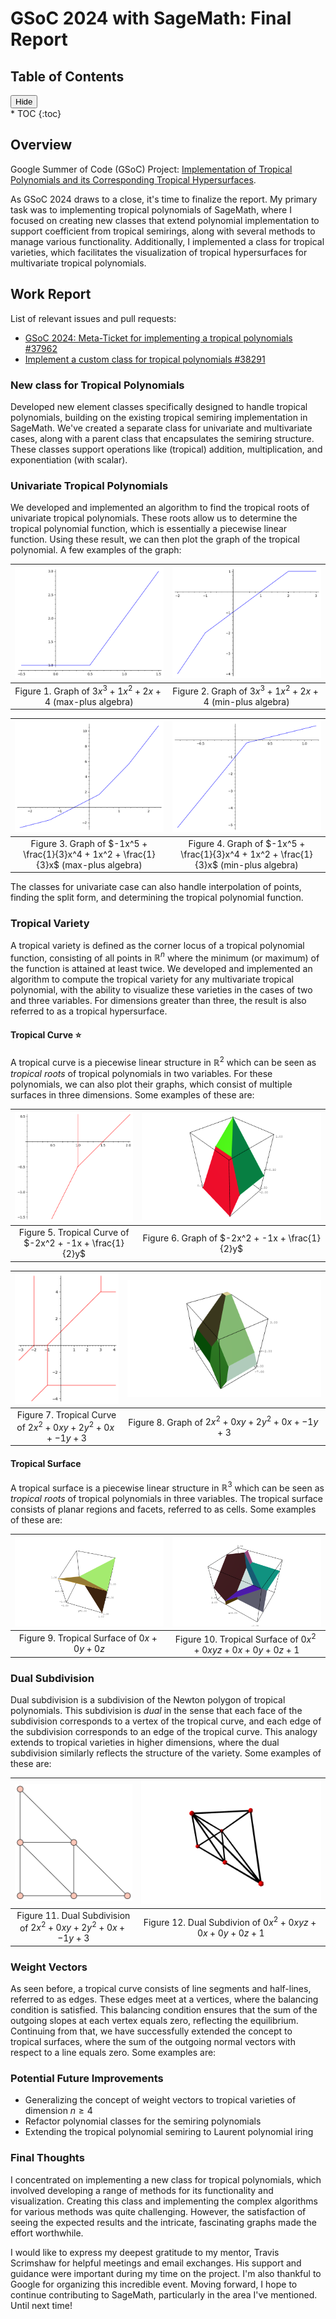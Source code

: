 # GSoC 2024 with SageMath: Final Report

<div id="toc-container">
  <h2 id="toc-title">Table of Contents</h2>
  <button id="toc-toggle">Hide</button>
  <div id="toc-content">
    * TOC
    {:toc}
  </div>
</div>


## Overview
Google Summer of Code (GSoC) Project: [Implementation of Tropical Polynomials and its Corresponding Tropical Hypersurfaces](https://summerofcode.withgoogle.com/myprojects/details/j1yAryTd). 

As GSoC 2024 draws to a close, it's time to finalize the report. My primary task was to implementing tropical polynomials of SageMath, where I focused on creating new classes that extend polynomial implementation to support coefficient from tropical semirings, along with several methods to manage various functionality.  Additionally, I implemented a class for tropical varieties, which facilitates the visualization of tropical hypersurfaces for multivariate tropical polynomials.

## Work Report

List of relevant issues and pull requests:
* [GSoC 2024: Meta-Ticket for implementing a tropical polynomials #37962](https://github.com/sagemath/sage/issues/37962)
* [Implement a custom class for tropical polynomials #38291](https://github.com/sagemath/sage/pull/38291)

### New class for Tropical Polynomials
Developed new element classes specifically designed to handle tropical polynomials, building on the existing tropical semiring implementation in SageMath. We've created a separate class for univariate and multivariate cases, along with a parent class that encapsulates the semiring structure. These classes support operations like (tropical) addition, multiplication, and exponentiation (with scalar).

### Univariate Tropical Polynomials
We developed and implemented an algorithm to find the tropical roots of univariate tropical polynomials. These roots allow us to determine the tropical polynomial function, which is essentially a piecewise linear function. Using these result, we can then plot the graph of the tropical polynomial. A few examples of the graph:

|![](https://raw.githubusercontent.com/verreld7/verreld7.github.io/main/images/polyplot1.png) | ![](https://raw.githubusercontent.com/verreld7/verreld7.github.io/main/images/polyplot2.png)  |
|:-:|:-:|
| Figure 1. Graph of $3x^3 + 1x^2 + 2x + 4$ (max-plus algebra) | Figure 2. Graph of $3x^3 + 1x^2 + 2x + 4$ (min-plus algebra)|

|![](https://raw.githubusercontent.com/verreld7/verreld7.github.io/main/images/polyplot3.png) | ![](https://raw.githubusercontent.com/verreld7/verreld7.github.io/main/images/polyplot4.png)  |
|:-:|:-:|
| Figure 3. Graph of $-1x^5 + \frac{1}{3}x^4 + 1x^2 + \frac{1}{3}x$ (max-plus algebra) | Figure 4. Graph of $-1x^5 + \frac{1}{3}x^4 + 1x^2 + \frac{1}{3}x$  (min-plus algebra)|

The classes for univariate case can also handle interpolation of points, finding the split form, and determining the tropical polynomial function.

### Tropical Variety
A tropical variety is defined as the corner locus of a tropical polynomial function, consisting of all points in $\mathbb{R}^n$ where the minimum (or maximum) of the function is attained at least twice. We developed and implemented an algorithm to compute the tropical variety for any multivariate tropical polynomial, with the ability to visualize these varieties in the cases of two and three variables. For dimensions greater than three, the result is also referred to as a tropical hypersurface.

#### Tropical Curve :star:
A tropical curve is a piecewise linear structure in $\mathbb{R}^2$ which can be seen as *tropical roots* of tropical polynomials in two variables.  For these polynomials, we can also plot their graphs, which consist of multiple surfaces in three dimensions. Some examples of these are:

|![](https://raw.githubusercontent.com/verreld7/verreld7.github.io/main/images/tcurve1.png)  | ![](https://raw.githubusercontent.com/verreld7/verreld7.github.io/main/images/mpolyplot3d1.png)   |
|:-:|:-:|
|Figure 5. Tropical Curve of $-2x^2 + -1x + \frac{1}{2}y$| Figure 6. Graph of $-2x^2 + -1x + \frac{1}{2}y$ |

|![](https://raw.githubusercontent.com/verreld7/verreld7.github.io/main/images/tcurve2.png)  |![](https://raw.githubusercontent.com/verreld7/verreld7.github.io/main/images/mpolyplot3d2.png)   |
|:-:|:-:|
|Figure 7. Tropical Curve of $2x^2 + 0xy + 2y^2 + 0x + -1y + 3$ | Figure 8. Graph of $2x^2 + 0xy + 2y^2 + 0x + -1y + 3$ |

#### Tropical Surface
A tropical surface is a piecewise linear structure in $\mathbb{R}^3$ which can be seen as *tropical roots* of tropical polynomials in three variables.  The tropical surface consists of planar regions and facets, referred to as cells. Some examples of these are:

|![](https://raw.githubusercontent.com/verreld7/verreld7.github.io/main/images/tsurface1.png) | ![](https://raw.githubusercontent.com/verreld7/verreld7.github.io/main/images/tsurface2.png) |
|:-:|:-:|
|Figure 9. Tropical Surface of $0x + 0y + 0z$|Figure 10. Tropical Surface of $0x^2 + 0xyz + 0x + 0y + 0z + 1$|

### Dual Subdivision
Dual subdivision is a subdivision of the Newton polygon of tropical polynomials. This subdivision is *dual* in the sense that each face of the subdivision corresponds to a vertex of the tropical curve, and each edge of the subdivision corresponds to an edge of the tropical curve. This analogy extends to tropical varieties in higher dimensions, where the dual subdivision similarly reflects the structure of the variety. Some examples of these are:

|![](https://raw.githubusercontent.com/verreld7/verreld7.github.io/main/images/dual1.png) | ![](https://raw.githubusercontent.com/verreld7/verreld7.github.io/main/images/dual2.png) |
|:-:|:-:|
|Figure 11. Dual Subdivision of $2x^2 + 0xy + 2y^2 + 0x + -1y + 3$|Figure 12. Dual Subdivion of $0x^2 + 0xyz + 0x + 0y + 0z + 1$|

### Weight Vectors
As seen before, a tropical curve consists of line segments and half-lines, referred to as edges. These edges meet at a vertices, where the balancing condition is satisfied. This balancing condition ensures that the sum of the outgoing slopes at each vertex equals zero, reflecting the equilibrium. Continuing from that, we have successfully extended the concept to tropical surfaces, where the sum of the outgoing normal vectors with respect to a line equals zero. Some examples are:



### Potential Future Improvements
* Generalizing the concept of weight vectors to tropical varieties of dimension $n \geq 4$
* Refactor polynomial classes for the semiring polynomials
* Extending the tropical polynomial semiring to Laurent polynomial iring


### Final Thoughts
I concentrated on implementing a new class for tropical polynomials, which involved developing a range of methods for its functionality and visualization. Creating this class and implementing the complex algorithms for various methods was quite challenging. However, the satisfaction of seeing the expected results and the intricate, fascinating graphs made the effort worthwhile.

I would like to express my deepest gratitude to my mentor, Travis Scrimshaw for helpful meetings and email exchanges. His support and guidance were important during my time on the project. I'm also thankful to Google for organizing this incredible event. Moving forward, I hope to continue contributing to SageMath, particularly in the area I've mentioned. Until next time!


